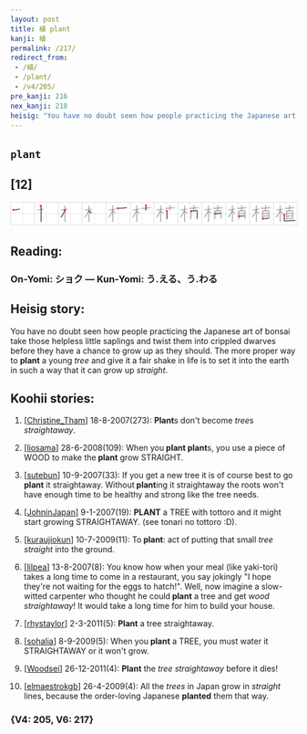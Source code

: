 ```yaml
---
layout: post
title: 植 plant
kanji: 植
permalink: /217/
redirect_from:
 - /植/
 - /plant/
 - /v4/205/
pre_kanji: 216
nex_kanji: 218
heisig: "You have no doubt seen how people practicing the Japanese art of bonsai take those helpless little saplings and twist them into crippled dwarves before they have a chance to grow up as they should. The more proper way to <b>plant</b> a young <i>tree</i> and give it a fair shake in life is to set it into the earth in such a way that it can grow up <i>straight</i>."
---
```


## `plant`

## [12]

<div class="stroke"><img src="../images/E6A48D.png" /></div>

## Reading:

### On-Yomi: ショク &mdash; Kun-Yomi: う.える、う.わる

## Heisig story:

You have no doubt seen how people practicing the Japanese art of bonsai take those helpless little saplings and twist them into crippled dwarves before they have a chance to grow up as they should. The more proper way to <b>plant</b> a young <i>tree</i> and give it a fair shake in life is to set it into the earth in such a way that it can grow up <i>straight</i>.

## Koohii stories:

1) [<a href="http://kanji.koohii.com/profile/Christine_Tham">Christine_Tham</a>] 18-8-2007(273): <strong>Plant</strong>s don&#039;t become <em>tree</em>s <em>straightaway</em>.

2) [<a href="http://kanji.koohii.com/profile/liosama">liosama</a>] 28-6-2008(109): When you<strong> plant</strong><strong> plant</strong>s, you use a piece of WOOD to make the<strong> plant</strong> grow STRAIGHT.

3) [<a href="http://kanji.koohii.com/profile/sutebun">sutebun</a>] 10-9-2007(33): If you get a new tree it is of course best to go<strong> plant</strong> it straightaway. Without<strong> plant</strong>ing it straightaway the roots won&#039;t have enough time to be healthy and strong like the tree needs.

4) [<a href="http://kanji.koohii.com/profile/JohninJapan">JohninJapan</a>] 9-1-2007(19): <strong>PLANT</strong> a TREE with tottoro and it might start growing STRAIGHTAWAY. (see tonari no tottoro :D).

5) [<a href="http://kanji.koohii.com/profile/kuraujiokun">kuraujiokun</a>] 10-7-2009(11): To<strong> plant</strong>: act of putting that small <em>tree</em> <em>straight</em> into the ground.

6) [<a href="http://kanji.koohii.com/profile/lilpea">lilpea</a>] 13-8-2007(8): You know how when your meal (like yaki-tori) takes a long time to come in a restaurant, you say jokingly &quot;I hope they&#039;re not waiting for the eggs to hatch!&quot;. Well, now imagine a slow-witted carpenter who thought he could<strong> plant</strong> a tree and get <em>wood</em> <em>straightaway</em>! It would take a long time for him to build your house.

7) [<a href="http://kanji.koohii.com/profile/rhystaylor">rhystaylor</a>] 2-3-2011(5): <strong>Plant</strong> a tree straightaway.

8) [<a href="http://kanji.koohii.com/profile/sohalia">sohalia</a>] 8-9-2009(5): When you<strong> plant</strong> a TREE, you must water it STRAIGHTAWAY or it won&#039;t grow.

9) [<a href="http://kanji.koohii.com/profile/Woodsei">Woodsei</a>] 26-12-2011(4): <strong>Plant</strong> the <em>tree straightaway</em> before it dies!

10) [<a href="http://kanji.koohii.com/profile/elmaestrokgb">elmaestrokgb</a>] 26-4-2009(4): All the <em>trees</em> in Japan grow in <em>straight</em> lines, because the order-loving Japanese <strong>planted</strong> them that way.

### {V4: 205, V6: 217}
